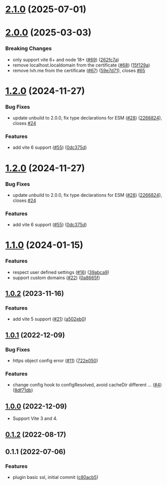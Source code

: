 # [2.1.0](https://github.com/vitejs/vite-plugin-basic-ssl/compare/v2.0.0...v2.1.0) (2025-07-01)



# [2.0.0](https://github.com/vitejs/vite-plugin-basic-ssl/compare/v1.2.0...v2.0.0) (2025-03-03)


### Breaking Changes

* only support vite 6+ and node 18+ ([#69](https://github.com/vitejs/vite-plugin-basic-ssl/issues/69)) ([262fc7a](https://github.com/vitejs/vite-plugin-basic-ssl/commit/262fc7ad4694a4a9edd0da9e36b80a46397459b8))
* remove localhost.localdomain from the certificate ([#68](https://github.com/vitejs/vite-plugin-basic-ssl/issues/68)) ([15f129a](https://github.com/vitejs/vite-plugin-basic-ssl/commit/15f129ad72762f6f6daa9e30ebab55f898885bba))
* remove lvh.me from the certificate ([#67](https://github.com/vitejs/vite-plugin-basic-ssl/issues/67)) ([59e7d71](https://github.com/vitejs/vite-plugin-basic-ssl/commit/59e7d71e90138c08f782652cf50afeaa4c195e04)), closes [#65](https://github.com/vitejs/vite-plugin-basic-ssl/issues/65)



# [1.2.0](https://github.com/vitejs/vite-plugin-basic-ssl/compare/v1.1.0...v1.2.0) (2024-11-27)


### Bug Fixes

* update unbuild to 2.0.0, fix type declarations for ESM ([#28](https://github.com/vitejs/vite-plugin-basic-ssl/issues/28)) ([2266824](https://github.com/vitejs/vite-plugin-basic-ssl/commit/2266824312e929041dff6f37e3ed945aeb4e40e9)), closes [#24](https://github.com/vitejs/vite-plugin-basic-ssl/issues/24)


### Features

* add vite 6 support ([#55](https://github.com/vitejs/vite-plugin-basic-ssl/issues/55)) ([0dc375d](https://github.com/vitejs/vite-plugin-basic-ssl/commit/0dc375d39827d0681c7bcf92eb5b8a94c4caf57f))



# [1.2.0](https://github.com/vitejs/vite-plugin-basic-ssl/compare/v1.1.0...v1.2.0) (2024-11-27)


### Bug Fixes

* update unbuild to 2.0.0, fix type declarations for ESM ([#28](https://github.com/vitejs/vite-plugin-basic-ssl/issues/28)) ([2266824](https://github.com/vitejs/vite-plugin-basic-ssl/commit/2266824312e929041dff6f37e3ed945aeb4e40e9)), closes [#24](https://github.com/vitejs/vite-plugin-basic-ssl/issues/24)


### Features

* add vite 6 support ([#55](https://github.com/vitejs/vite-plugin-basic-ssl/issues/55)) ([0dc375d](https://github.com/vitejs/vite-plugin-basic-ssl/commit/0dc375d39827d0681c7bcf92eb5b8a94c4caf57f))



# [1.1.0](https://github.com/vitejs/vite-plugin-basic-ssl/compare/v1.0.2...v1.1.0) (2024-01-15)


### Features

* respect user defined settings ([#16](https://github.com/vitejs/vite-plugin-basic-ssl/issues/16)) ([39abca9](https://github.com/vitejs/vite-plugin-basic-ssl/commit/39abca96980d596753d1e0fc68ba1f3c2e32d320))
* support custom domains ([#22](https://github.com/vitejs/vite-plugin-basic-ssl/issues/22)) ([0a8665f](https://github.com/vitejs/vite-plugin-basic-ssl/commit/0a8665fc5ff5b4e95e93c218bcb5a0b885a3953a))



## [1.0.2](https://github.com/vitejs/vite-plugin-basic-ssl/compare/v1.0.1...v1.0.2) (2023-11-16)


### Features

* add vite 5 support ([#21](https://github.com/vitejs/vite-plugin-basic-ssl/issues/21)) ([a502eb0](https://github.com/vitejs/vite-plugin-basic-ssl/commit/a502eb002ebf0a910cb7675a6bc838bc7817fbff))



## [1.0.1](https://github.com/vitejs/vite-plugin-basic-ssl/compare/v0.1.2...v1.0.1) (2022-12-09)


### Bug Fixes

* https object config error ([#11](https://github.com/vitejs/vite-plugin-basic-ssl/issues/11)) ([722e050](https://github.com/vitejs/vite-plugin-basic-ssl/commit/722e0501babd80620fff2903207d2c633f394e15))


### Features

* change config hook to configResolved, avoid cacheDir different … ([#4](https://github.com/vitejs/vite-plugin-basic-ssl/issues/4)) ([8df71db](https://github.com/vitejs/vite-plugin-basic-ssl/commit/8df71db382dff0dbf5aa442b3b68e77aaa6206f3))



## [1.0.0](https://github.com/vitejs/vite-plugin-basic-ssl/compare/v0.1.2...v1.0.0) (2022-12-09)

* Support Vite 3 and 4.


## [0.1.2](https://github.com/vitejs/vite-plugin-basic-ssl/compare/v0.1.1...v0.1.2) (2022-08-17)



## 0.1.1 (2022-07-06)


### Features

* plugin basic ssl, initial commit ([c80acb5](https://github.com/vitejs/vite-plugin-basic-ssl/commit/c80acb5942b96a3260712cf8805c972e09762a96))




